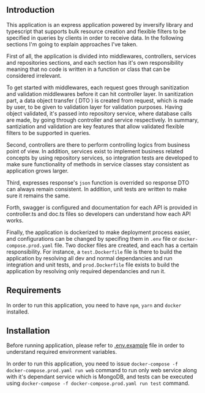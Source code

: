 ## Introduction

This application is an express application powered by inversify library and typescript that supports bulk resource creation and flexible filters to be specified in queries by clients in order to receive data. In the following sections I'm going to explain approaches I've taken.

First of all, the application is divided into middlewares, controllers, services and repositories sections, and each section has it's own responsibility meaning that no code is written in a function or class that can be considered irrelevant.

To get started with middlewares, each request goes through sanitization and validation middlewares before it can hit controller layer. In sanitization part, a data object transfer ( DTO ) is created from request, which is made by user, to be given to validation layer for validation purposes. Having object validated, it's passed into repository service, where database calls are made, by going through controller and service respectively. In summary, santiziation and validation are key features that allow validated flexible filters to be supported in queries.

Second, controllers are there to perform controlling logics from business point of view. In addition, services exist to implement business related concepts by using repository services, so integration tests are developed to make sure functionality of methods in service classes stay consistent as application grows larger.

Third, expresses response's `json` function is overrided so response DTO can always remain consistent. In addition, unit tests are written to make sure it remains the same.

Forth, swagger is configured and documentation for each API is provided in controller.ts and doc.ts files so developers can understand how each API works.

Finally, the application is dockerized to make deployment process easier, and configurations can be changed by specifing them in `.env` file or `docker-compose.prod.yaml` file. Two docker files are created, and each has a certain responsibility. For instance, a `test.Dockerfile` file is there to build the application by resolving all dev and normal dependancies and run integration and unit tests, and `prod.Dockerfile` file exists to build the application by resolving only required dependancies and run it.

## Requirements

In order to run this application, you need to have `npm`, `yarn` and `docker` installed.

## Installation

Before running application, please refer to [.env.example](.env.example) file in order to understand required environment variables.

In order to run this application, you need to issue `docker-compose -f docker-compose.prod.yaml run web` command to run only web service along with it's dependant service which is MongoDB, and tests can be executed using `docker-compose -f docker-compose.prod.yaml run test` command.
